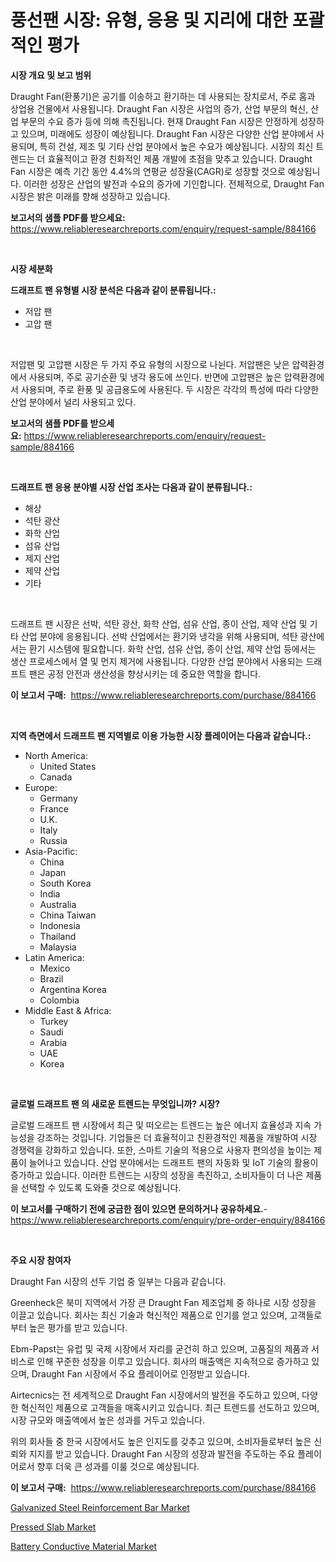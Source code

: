 <p><h1>풍선팬 시장: 유형, 응용 및 지리에 대한 포괄적인 평가</h1></p><p><strong>시장 개요 및 보고 범위</strong></p>
<p><p>Draught Fan(환풍기)은 공기를 이송하고 환기하는 데 사용되는 장치로서, 주로 홈과 상업용 건물에서 사용됩니다. Draught Fan 시장은 사업의 증가, 산업 부문의 혁신, 산업 부문의 수요 증가 등에 의해 촉진됩니다. 현재 Draught Fan 시장은 안정하게 성장하고 있으며, 미래에도 성장이 예상됩니다. Draught Fan 시장은 다양한 산업 분야에서 사용되며, 특히 건설, 제조 및 기타 산업 분야에서 높은 수요가 예상됩니다. 시장의 최신 트렌드는 더 효율적이고 환경 친화적인 제품 개발에 초점을 맞추고 있습니다. Draught Fan 시장은 예측 기간 동안 4.4%의 연평균 성장율(CAGR)로 성장할 것으로 예상됩니다. 이러한 성장은 산업의 발전과 수요의 증가에 기인합니다. 전체적으로, Draught Fan 시장은 밝은 미래를 향해 성장하고 있습니다.</p></p>
<p><strong>보고서의 샘플 PDF를 받으세요:</strong> <a href="https://www.reliableresearchreports.com/enquiry/request-sample/884166">https://www.reliableresearchreports.com/enquiry/request-sample/884166</a></p>
<p>&nbsp;</p>
<p><strong>시장 세분화</strong></p>
<p><strong>드래프트 팬 유형별 시장 분석은 다음과 같이 분류됩니다.:</strong></p>
<p><ul><li>저압 팬</li><li>고압 팬</li></ul></p>
<p>&nbsp;</p>
<p><p>저압팬 및 고압팬 시장은 두 가지 주요 유형의 시장으로 나뉜다. 저압팬은 낮은 압력환경에서 사용되며, 주로 공기순환 및 냉각 용도에 쓰인다. 반면에 고압팬은 높은 압력환경에서 사용되며, 주로 환풍 및 공급용도에 사용된다. 두 시장은 각각의 특성에 따라 다양한 산업 분야에서 널리 사용되고 있다.</p></p>
<p><strong>보고서의 샘플 PDF를 받으세요:</strong>&nbsp;<a href="https://www.reliableresearchreports.com/enquiry/request-sample/884166">https://www.reliableresearchreports.com/enquiry/request-sample/884166</a></p>
<p>&nbsp;</p>
<p><strong> 드래프트 팬 응용 분야별 시장 산업 조사는 다음과 같이 분류됩니다.:</strong></p>
<p><ul><li>해상</li><li>석탄 광산</li><li>화학 산업</li><li>섬유 산업</li><li>제지 산업</li><li>제약 산업</li><li>기타</li></ul></p>
<p>&nbsp;</p>
<p><p>드래프트 팬 시장은 선박, 석탄 광산, 화학 산업, 섬유 산업, 종이 산업, 제약 산업 및 기타 산업 분야에 응용됩니다. 선박 산업에서는 환기와 냉각을 위해 사용되며, 석탄 광산에서는 환기 시스템에 필요합니다. 화학 산업, 섬유 산업, 종이 산업, 제약 산업 등에서는 생산 프로세스에서 열 및 먼지 제거에 사용됩니다. 다양한 산업 분야에서 사용되는 드래프트 팬은 공정 안전과 생산성을 향상시키는 데 중요한 역할을 합니다.</p></p>
<p><strong>이 보고서 구매:</strong>&nbsp; <a href="https://www.reliableresearchreports.com/purchase/884166">https://www.reliableresearchreports.com/purchase/884166</a></p>
<p>&nbsp;</p>
<p><strong>지역 측면에서 드래프트 팬 지역별로 이용 가능한 시장 플레이어는 다음과 같습니다.:</strong></p>
<p><ul>
    <li>
        North America:
        <ul>
            <li>United States</li>
            <li>Canada</li>
        </ul>
    </li>
    <li>
        Europe:
        <ul>
            <li>Germany</li>
            <li>France</li>
            <li>U.K.</li>
            <li>Italy</li>
            <li>Russia</li>
        </ul>
    </li>
    <li>
        Asia-Pacific:
        <ul>
            <li>China</li>
            <li>Japan</li>
            <li>South Korea</li>
            <li>India</li>
            <li>Australia</li>
            <li>China Taiwan</li>
            <li>Indonesia</li>
            <li>Thailand</li>
            <li>Malaysia</li>
        </ul>
    </li>
    <li>
        Latin America:
        <ul>
            <li>Mexico</li>
            <li>Brazil</li>
            <li>Argentina Korea</li>
            <li>Colombia</li>
        </ul>
    </li>
    <li>
        Middle East & Africa:
        <ul>
            <li>Turkey</li>
            <li>Saudi</li>
            <li>Arabia</li>
            <li>UAE</li>
            <li>Korea</li>
        </ul>
    </li>
    </ul></p>
<p>&nbsp;</p>
<p><strong>글로벌 드래프트 팬 의 새로운 트렌드는 무엇입니까? 시장?</strong></p>
<p><p>글로벌 드래프트 팬 시장에서 최근 및 떠오르는 트렌드는 높은 에너지 효율성과 지속 가능성을 강조하는 것입니다. 기업들은 더 효율적이고 친환경적인 제품을 개발하여 시장 경쟁력을 강화하고 있습니다. 또한, 스마트 기술의 적용으로 사용자 편의성을 높이는 제품이 늘어나고 있습니다. 산업 분야에서는 드래프트 팬의 자동화 및 IoT 기술의 활용이 증가하고 있습니다. 이러한 트렌드는 시장의 성장을 촉진하고, 소비자들이 더 나은 제품을 선택할 수 있도록 도와줄 것으로 예상됩니다.</p></p>
<p><strong>이 보고서를 구매하기 전에 궁금한 점이 있으면 문의하거나 공유하세요.</strong>- <a href="https://www.reliableresearchreports.com/enquiry/pre-order-enquiry/884166">https://www.reliableresearchreports.com/enquiry/pre-order-enquiry/884166</a></p>
<p>&nbsp;</p>
<p><strong>주요 시장 참여자</strong></p>
<p><p>Draught Fan 시장의 선두 기업 중 일부는 다음과 같습니다.</p><p>Greenheck은 북미 지역에서 가장 큰 Draught Fan 제조업체 중 하나로 시장 성장을 이끌고 있습니다. 회사는 최신 기술과 혁신적인 제품으로 인기를 얻고 있으며, 고객들로부터 높은 평가를 받고 있습니다.</p><p>Ebm-Papst는 유럽 및 국제 시장에서 자리를 굳건히 하고 있으며, 고품질의 제품과 서비스로 인해 꾸준한 성장을 이루고 있습니다. 회사의 매출액은 지속적으로 증가하고 있으며, Draught Fan 시장에서 주요 플레이어로 인정받고 있습니다.</p><p>Airtecnics는 전 세계적으로 Draught Fan 시장에서의 발전을 주도하고 있으며, 다양한 혁신적인 제품으로 고객들을 매혹시키고 있습니다. 최근 트렌드를 선도하고 있으며, 시장 규모와 매출액에서 높은 성과를 거두고 있습니다.</p><p>위의 회사들 중 한국 시장에서도 높은 인지도를 갖추고 있으며, 소비자들로부터 높은 신뢰와 지지를 받고 있습니다. Draught Fan 시장의 성장과 발전을 주도하는 주요 플레이어로서 향후 더욱 큰 성과를 이룰 것으로 예상됩니다.</p></p>
<p><strong>이 보고서 구매:</strong>&nbsp;&nbsp;<a href="https://www.reliableresearchreports.com/purchase/884166">https://www.reliableresearchreports.com/purchase/884166</a></p>
<p><p><a href="https://github.com/redneck06/Market-Research-Report-List-2/blob/main/galvanized-steel-reinforcement-bar-market.md">Galvanized Steel Reinforcement Bar Market</a></p><p><a href="https://github.com/peachesmcdowel1/Market-Research-Report-List-1/blob/main/pressed-slab-market.md">Pressed Slab Market</a></p><p><a href="https://github.com/edytherolanlouisejk1miz0wig/Market-Research-Report-List-1/blob/main/battery-conductive-material-market.md">Battery Conductive Material Market</a></p></p>

